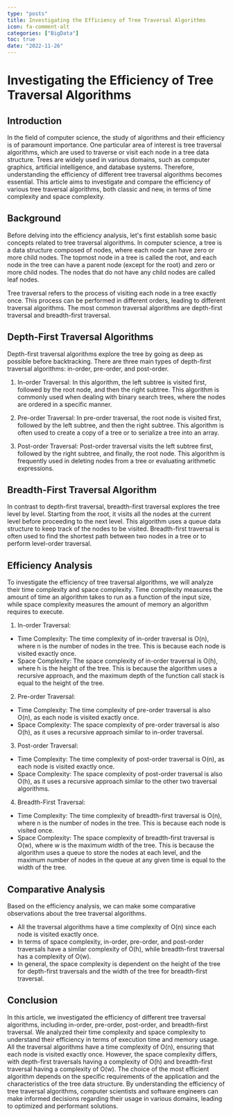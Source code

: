 ```yaml
---
type: "posts"
title: Investigating the Efficiency of Tree Traversal Algorithms
icon: fa-comment-alt
categories: ["BigData"]
toc: true
date: "2022-11-26"
---
```




# Investigating the Efficiency of Tree Traversal Algorithms

## Introduction

In the field of computer science, the study of algorithms and their efficiency is of paramount importance. One particular area of interest is tree traversal algorithms, which are used to traverse or visit each node in a tree data structure. Trees are widely used in various domains, such as computer graphics, artificial intelligence, and database systems. Therefore, understanding the efficiency of different tree traversal algorithms becomes essential. This article aims to investigate and compare the efficiency of various tree traversal algorithms, both classic and new, in terms of time complexity and space complexity.

## Background

Before delving into the efficiency analysis, let's first establish some basic concepts related to tree traversal algorithms. In computer science, a tree is a data structure composed of nodes, where each node can have zero or more child nodes. The topmost node in a tree is called the root, and each node in the tree can have a parent node (except for the root) and zero or more child nodes. The nodes that do not have any child nodes are called leaf nodes.

Tree traversal refers to the process of visiting each node in a tree exactly once. This process can be performed in different orders, leading to different traversal algorithms. The most common traversal algorithms are depth-first traversal and breadth-first traversal.

## Depth-First Traversal Algorithms

Depth-first traversal algorithms explore the tree by going as deep as possible before backtracking. There are three main types of depth-first traversal algorithms: in-order, pre-order, and post-order.

1. In-order Traversal: In this algorithm, the left subtree is visited first, followed by the root node, and then the right subtree. This algorithm is commonly used when dealing with binary search trees, where the nodes are ordered in a specific manner.

2. Pre-order Traversal: In pre-order traversal, the root node is visited first, followed by the left subtree, and then the right subtree. This algorithm is often used to create a copy of a tree or to serialize a tree into an array.

3. Post-order Traversal: Post-order traversal visits the left subtree first, followed by the right subtree, and finally, the root node. This algorithm is frequently used in deleting nodes from a tree or evaluating arithmetic expressions.

## Breadth-First Traversal Algorithm

In contrast to depth-first traversal, breadth-first traversal explores the tree level by level. Starting from the root, it visits all the nodes at the current level before proceeding to the next level. This algorithm uses a queue data structure to keep track of the nodes to be visited. Breadth-first traversal is often used to find the shortest path between two nodes in a tree or to perform level-order traversal.

## Efficiency Analysis

To investigate the efficiency of tree traversal algorithms, we will analyze their time complexity and space complexity. Time complexity measures the amount of time an algorithm takes to run as a function of the input size, while space complexity measures the amount of memory an algorithm requires to execute.

1. In-order Traversal:
- Time Complexity: The time complexity of in-order traversal is O(n), where n is the number of nodes in the tree. This is because each node is visited exactly once.
- Space Complexity: The space complexity of in-order traversal is O(h), where h is the height of the tree. This is because the algorithm uses a recursive approach, and the maximum depth of the function call stack is equal to the height of the tree.

2. Pre-order Traversal:
- Time Complexity: The time complexity of pre-order traversal is also O(n), as each node is visited exactly once.
- Space Complexity: The space complexity of pre-order traversal is also O(h), as it uses a recursive approach similar to in-order traversal.

3. Post-order Traversal:
- Time Complexity: The time complexity of post-order traversal is O(n), as each node is visited exactly once.
- Space Complexity: The space complexity of post-order traversal is also O(h), as it uses a recursive approach similar to the other two traversal algorithms.

4. Breadth-First Traversal:
- Time Complexity: The time complexity of breadth-first traversal is O(n), where n is the number of nodes in the tree. This is because each node is visited once.
- Space Complexity: The space complexity of breadth-first traversal is O(w), where w is the maximum width of the tree. This is because the algorithm uses a queue to store the nodes at each level, and the maximum number of nodes in the queue at any given time is equal to the width of the tree.

## Comparative Analysis

Based on the efficiency analysis, we can make some comparative observations about the tree traversal algorithms.
- All the traversal algorithms have a time complexity of O(n) since each node is visited exactly once.
- In terms of space complexity, in-order, pre-order, and post-order traversals have a similar complexity of O(h), while breadth-first traversal has a complexity of O(w).
- In general, the space complexity is dependent on the height of the tree for depth-first traversals and the width of the tree for breadth-first traversal.

## Conclusion

In this article, we investigated the efficiency of different tree traversal algorithms, including in-order, pre-order, post-order, and breadth-first traversal. We analyzed their time complexity and space complexity to understand their efficiency in terms of execution time and memory usage. All the traversal algorithms have a time complexity of O(n), ensuring that each node is visited exactly once. However, the space complexity differs, with depth-first traversals having a complexity of O(h) and breadth-first traversal having a complexity of O(w). The choice of the most efficient algorithm depends on the specific requirements of the application and the characteristics of the tree data structure. By understanding the efficiency of tree traversal algorithms, computer scientists and software engineers can make informed decisions regarding their usage in various domains, leading to optimized and performant solutions.